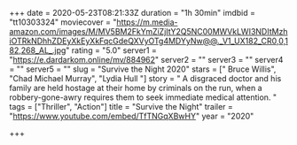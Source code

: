 +++
date = 2020-05-23T08:21:33Z
duration = "1h 30min"
imdbid = "tt10303324"
moviecover = "https://m.media-amazon.com/images/M/MV5BM2FkYmZiZjItY2Q5NC00MWVkLWI3NDItMzhiOTRkNDhhZDEyXkEyXkFqcGdeQXVyOTg4MDYyNw@@._V1_UX182_CR0,0,182,268_AL_.jpg"
rating = "5.0"
server1 = "https://e.dardarkom.online/mv/884962"
server2 = ""
server3 = ""
server4 = ""
server5 = ""
slug = "Survive the Night 2020"
stars = [" Bruce Willis", "Chad Michael Murray", "Lydia Hull "]
story = " A disgraced doctor and his family are held hostage at their home by criminals on the run, when a robbery-gone-awry requires them to seek immediate medical attention. "
tags = ["Thriller", "Action"]
title = "Survive the Night"
trailer = "https://www.youtube.com/embed/TfTNGqXBwHY"
year = "2020"

+++
